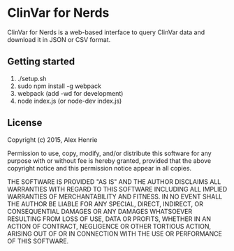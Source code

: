 # ClinVar for Nerds
ClinVar for Nerds is a web-based interface to query ClinVar data and download it
in JSON or CSV format.

## Getting started
1. ./setup.sh
2. sudo npm install -g webpack
3. webpack (add  -wd for development)
4. node index.js (or node-dev index.js)

## License
Copyright (c) 2015, Alex Henrie

Permission to use, copy, modify, and/or distribute this software for any purpose
with or without fee is hereby granted, provided that the above copyright notice
and this permission notice appear in all copies.

THE SOFTWARE IS PROVIDED "AS IS" AND THE AUTHOR DISCLAIMS ALL WARRANTIES WITH
REGARD TO THIS SOFTWARE INCLUDING ALL IMPLIED WARRANTIES OF MERCHANTABILITY AND
FITNESS. IN NO EVENT SHALL THE AUTHOR BE LIABLE FOR ANY SPECIAL, DIRECT,
INDIRECT, OR CONSEQUENTIAL DAMAGES OR ANY DAMAGES WHATSOEVER RESULTING FROM LOSS
OF USE, DATA OR PROFITS, WHETHER IN AN ACTION OF CONTRACT, NEGLIGENCE OR OTHER
TORTIOUS ACTION, ARISING OUT OF OR IN CONNECTION WITH THE USE OR PERFORMANCE OF
THIS SOFTWARE.
